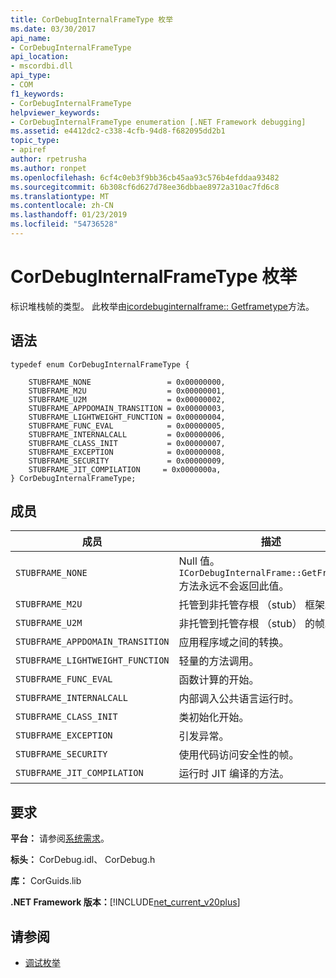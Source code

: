 ```yaml
---
title: CorDebugInternalFrameType 枚举
ms.date: 03/30/2017
api_name:
- CorDebugInternalFrameType
api_location:
- mscordbi.dll
api_type:
- COM
f1_keywords:
- CorDebugInternalFrameType
helpviewer_keywords:
- CorDebugInternalFrameType enumeration [.NET Framework debugging]
ms.assetid: e4412dc2-c338-4cfb-94d8-f682095dd2b1
topic_type:
- apiref
author: rpetrusha
ms.author: ronpet
ms.openlocfilehash: 6cf4c0eb3f9bb36cb45aa93c576b4efddaa93482
ms.sourcegitcommit: 6b308cf6d627d78ee36dbbae8972a310ac7fd6c8
ms.translationtype: MT
ms.contentlocale: zh-CN
ms.lasthandoff: 01/23/2019
ms.locfileid: "54736528"
---
```

# <a name="cordebuginternalframetype-enumeration"></a>CorDebugInternalFrameType 枚举
标识堆栈帧的类型。 此枚举由[icordebuginternalframe:: Getframetype](../../../../docs/framework/unmanaged-api/debugging/icordebuginternalframe-getframetype-method.md)方法。  
  
## <a name="syntax"></a>语法  
  
```  
typedef enum CorDebugInternalFrameType {  
  
    STUBFRAME_NONE                 = 0x00000000,  
    STUBFRAME_M2U                  = 0x00000001,  
    STUBFRAME_U2M                  = 0x00000002,  
    STUBFRAME_APPDOMAIN_TRANSITION = 0x00000003,  
    STUBFRAME_LIGHTWEIGHT_FUNCTION = 0x00000004,  
    STUBFRAME_FUNC_EVAL            = 0x00000005,  
    STUBFRAME_INTERNALCALL         = 0x00000006,  
    STUBFRAME_CLASS_INIT           = 0x00000007,  
    STUBFRAME_EXCEPTION            = 0x00000008,  
    STUBFRAME_SECURITY             = 0x00000009,  
    STUBFRAME_JIT_COMPILATION     = 0x0000000a,  
} CorDebugInternalFrameType;  
```  
  
## <a name="members"></a>成员  
  
|成员|描述|  
|------------|-----------------|  
|`STUBFRAME_NONE`|Null 值。 `ICorDebugInternalFrame::GetFrameType`方法永远不会返回此值。|  
|`STUBFRAME_M2U`|托管到非托管存根 （stub） 框架。|  
|`STUBFRAME_U2M`|非托管到托管存根 （stub） 的帧。|  
|`STUBFRAME_APPDOMAIN_TRANSITION`|应用程序域之间的转换。|  
|`STUBFRAME_LIGHTWEIGHT_FUNCTION`|轻量的方法调用。|  
|`STUBFRAME_FUNC_EVAL`|函数计算的开始。|  
|`STUBFRAME_INTERNALCALL`|内部调入公共语言运行时。|  
|`STUBFRAME_CLASS_INIT`|类初始化开始。|  
|`STUBFRAME_EXCEPTION`|引发异常。|  
|`STUBFRAME_SECURITY`|使用代码访问安全性的帧。|  
|`STUBFRAME_JIT_COMPILATION`|运行时 JIT 编译的方法。|  
  
## <a name="requirements"></a>要求  
 **平台：** 请参阅[系统需求](../../../../docs/framework/get-started/system-requirements.md)。  
  
 **标头：** CorDebug.idl、 CorDebug.h  
  
 **库：** CorGuids.lib  
  
 **.NET Framework 版本：**[!INCLUDE[net_current_v20plus](../../../../includes/net-current-v20plus-md.md)]  
  
## <a name="see-also"></a>请参阅
- [调试枚举](../../../../docs/framework/unmanaged-api/debugging/debugging-enumerations.md)
